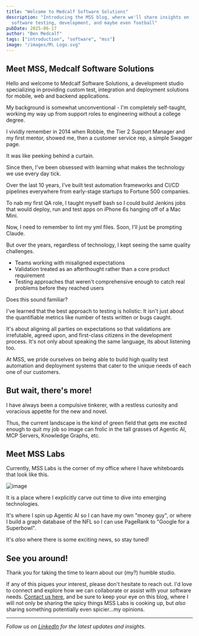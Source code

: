 ```yaml
---
title: "Welcome to Medcalf Software Solutions"
description: "Introducing the MSS blog, where we'll share insights on
  software testing, development, and maybe even football"
pubDate: 2025-06-17
author: "Ben Medcalf"
tags: ["introduction", "software", "mss"]
image: "/images/M\ Logo.svg"
---
```


## Meet MSS, Medcalf Software Solutions

Hello and welcome to Medcalf Software Solutions, a development studio specializing
in providing custom test, integration and deployment solutions for mobile, web and backend
applications.

My background is somewhat unconventional - I'm completely self-taught,
working my way up from support roles to engineering without a college
degree.

I vividly remember in 2014 when Robbie, the Tier 2 Support Manager and my first mentor, showed me, then a customer service rep, a simple Swagger page.

It was like peeking behind a curtain.

Since then, I've been obsessed with learning what makes the technology we use every day tick.

Over the last 10 years, I've built test automation frameworks and CI/CD pipelines everywhere from early-stage startups to
Fortune 500 companies.

To nab my first QA role, I taught myself bash so I could build Jenkins jobs
that would deploy, run and test apps on iPhone 6s hanging off of a Mac Mini.

Now, I need to remember to lint my yml files. Soon, I'll just be prompting
Claude.

But over the years, regardless of technology, I kept seeing the same
quality challenges.

- Teams working with misaligned expectations
- Validation treated as an afterthought rather than a core product
  requirement
- Testing approaches that weren't comprehensive enough to catch real
  problems before they reached users

Does this sound familiar?

I've learned that the best approach to testing is holistic: It isn't just about
the quantifiable metrics like number of tests written or bugs caught.

It's about aligning all parties on expectations so that validations are
irrefutable, agreed upon, and first-class citizens in the development
process. It's not only about speaking the same language, its about listening too.

At MSS, we pride ourselves on being able to build high quality test automation
and deployment systems that cater to the unique needs of each one of our
customers.

## But wait, there's more!

I have always been a compulsive tinkerer, with a restless curiosity and voracious appetite for
the new and novel.

Thus, the current landscape is the kind of green field that gets me
excited enough to quit my job so image can frolic in the tall grasses of Agentic
AI, MCP Servers, Knowledge Graphs, etc.

## Meet MSS Labs

Currently, MSS Labs is the corner of my office where I have whiteboards that look like this.

![image](/images/IMG_3215.jpeg)

It is a place where I explicitly carve out time to dive into emerging
technologies.

It's where I spin up Agentic AI so I can have my own "money guy", or where I build a graph database of the NFL so I can use PageRank to "Google for a
Superbowl".

It's _also_ where there is some exciting news, so stay tuned!

## See you around!

Thank you for taking the time to learn about our (my?) humble studio.

If any of this piques your interest, please don't hesitate to reach out. I'd love to connect and explore how we can collaborate or assist with your software needs. [Contact us here](https://www.medcalfsoftwaresolutions.com/contact), and be sure to keep your eye on this blog, where I will not only be sharing the spicy things MSS Labs is cooking up, but _also_ sharing something potentially even spicier...my opinions.

---

_Follow us on [LinkedIn](https://www.linkedin.com/company/medcalf-software-solutions-llc/) for the latest updates and insights._
